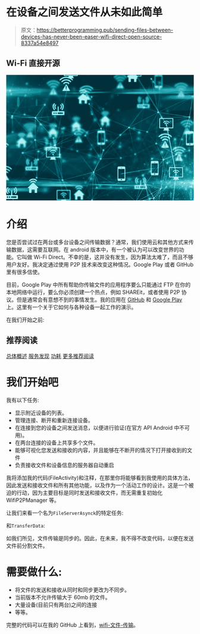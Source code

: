 # 在设备之间发送文件从未如此简单

> 原文：<https://betterprogramming.pub/sending-files-between-devices-has-never-been-easer-wifi-direct-open-source-8337a54e8497>

## Wi-Fi 直接开源

![](img/87f35a06b592257908edd49b3972396a.png)

# 介绍

您是否尝试过在两台或多台设备之间传输数据？通常，我们使用云和其他方式来传输数据，这需要互联网。在 android 版本中，有一个被认为可以改变世界的功能。它叫做 Wi-Fi Direct。不幸的是，这并没有发生，因为算法太难了，而且不够用户友好。我决定通过使用 P2P 技术来改变这种情况。Google Play 或者 GitHub 里有很多信使。

目前，Google Play 中所有帮助你传输文件的应用程序要么只能通过 FTP 在你的本地网络中运行，要么你必须创建一个热点，例如 SHAREit，或者使用 P2P 协议。但是通常会有意想不到的事情发生。我的应用在 [GitHub](https://github.com/YaphetS1/WiFi-Direct-File-Transfer-App) 和 [Google Play](https://play.google.com/store/apps/details?id=com.app.wi_fi_direct) 上。这里有一个关于它如何与各种设备一起工作的演示。

在我们开始之前:

## **推荐阅读**

[总体概述](http://developer.android.com/guide/topics/connectivity/wifip2p.html)
[服务发现](http://developer.android.com/training/connect-devices-wirelessly/nsd-wifi-direct.html)
[功耗](http://www.drjukka.com/blog/wordpress/?p=95)
[更多推荐阅读](http://www.drjukka.com/blog/wordpress/?p=81)

# 我们开始吧

我有以下任务:

*   显示附近设备的列表。
*   管理连接、断开和重新连接设备。
*   在连接到您的设备之间发送消息，以便进行验证(在官方 API Android 中不可用)。
*   在两台连接的设备上共享多个文件。
*   能够可视化您发送和接收的内容，并且能够在不断开的情况下打开接收到的文件
*   负责接收文件和设备信息的服务器自动重启

我将添加我的代码(FileActivity)和注释，在那里你将能够看到我使用的具体方法，因此发送和接收文件和所有其他功能，以及作为一个活动工作的设计。这是一个被迫的行动，因为主要目标是同时发送和接收文件，而无需重复初始化 WifiP2PManager 等。

让我们来看一个名为`FileServerAsynck`的特定任务:

和`TransferData`:

如我们所见，文件传输是同步的。因此，在未来，我不得不改变代码，以便在发送文件前分割文件。

# 需要做什么:

*   将文件的发送和接收从同时和同步更改为不同步。
*   当前版本不允许传输大于 60mb 的文件。
*   大量设备(目前只有两台)之间的连接
*   等等。

完整的代码可以在我的 GitHub 上看到，[wifi-文件-传输](https://github.com/YaphetS1/WiFi-Direct-File-Transfer-App)。
